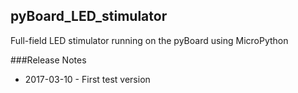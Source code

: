 ## pyBoard_LED_stimulator

Full-field LED stimulator running on the pyBoard using MicroPython

###Release Notes

* 2017-03-10 - First test version
